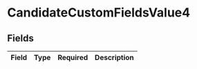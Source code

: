 # CandidateCustomFieldsValue4


## Fields

| Field       | Type        | Required    | Description |
| ----------- | ----------- | ----------- | ----------- |